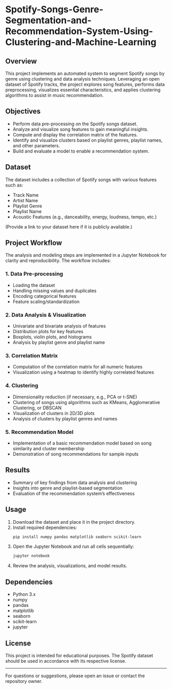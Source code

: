 # Spotify-Songs-Genre-Segmentation-and-Recommendation-System-Using-Clustering-and-Machine-Learning




## Overview

This project implements an automated system to segment Spotify songs by genre using clustering and data analysis techniques. Leveraging an open dataset of Spotify tracks, the project explores song features, performs data preprocessing, visualizes essential characteristics, and applies clustering algorithms to assist in music recommendation.

## Objectives

- Perform data pre-processing on the Spotify songs dataset.
- Analyze and visualize song features to gain meaningful insights.
- Compute and display the correlation matrix of the features.
- Identify and visualize clusters based on playlist genres, playlist names, and other parameters.
- Build and evaluate a model to enable a recommendation system.

## Dataset

The dataset includes a collection of Spotify songs with various features such as:

- Track Name
- Artist Name
- Playlist Genre
- Playlist Name
- Acoustic Features (e.g., danceability, energy, loudness, tempo, etc.)

(Provide a link to your dataset here if it is publicly available.)

## Project Workflow

The analysis and modeling steps are implemented in a Jupyter Notebook for clarity and reproducibility. The workflow includes:

### 1. Data Pre-processing

- Loading the dataset
- Handling missing values and duplicates
- Encoding categorical features
- Feature scaling/standardization

### 2. Data Analysis & Visualization

- Univariate and bivariate analysis of features
- Distribution plots for key features
- Boxplots, violin plots, and histograms
- Analysis by playlist genre and playlist name

### 3. Correlation Matrix

- Computation of the correlation matrix for all numeric features
- Visualization using a heatmap to identify highly correlated features

### 4. Clustering

- Dimensionality reduction (if necessary, e.g., PCA or t-SNE)
- Clustering of songs using algorithms such as KMeans, Agglomerative Clustering, or DBSCAN
- Visualization of clusters in 2D/3D plots
- Analysis of clusters by playlist genres and names

### 5. Recommendation Model

- Implementation of a basic recommendation model based on song similarity and cluster membership
- Demonstration of song recommendations for sample inputs

## Results

- Summary of key findings from data analysis and clustering
- Insights into genre and playlist-based segmentation
- Evaluation of the recommendation system’s effectiveness

## Usage

1. Download the dataset and place it in the project directory.
2. Install required dependencies:
   ```bash
   pip install numpy pandas matplotlib seaborn scikit-learn
   ```
3. Open the Jupyter Notebook and run all cells sequentially:
   ```bash
   jupyter notebook
   ```
4. Review the analysis, visualizations, and model results.

## Dependencies

- Python 3.x
- numpy
- pandas
- matplotlib
- seaborn
- scikit-learn
- jupyter

## License

This project is intended for educational purposes. The Spotify dataset should be used in accordance with its respective license.

---

For questions or suggestions, please open an issue or contact the repository owner.
